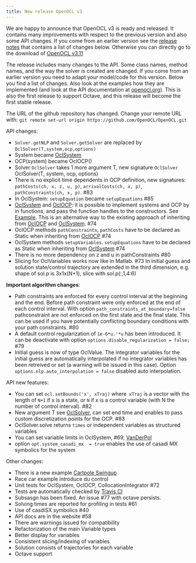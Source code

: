 ```yaml
---
title: New release OpenOCL v3
---
```


We are happy to announce that OpenOCL v3 is ready and released. 
It contains many improvements with respect to the previous version and also some API changes. 
If you come from an earlier version see the [release notes](https://github.com/OpenOCL/OpenOCL/releases/tag/v.3.11) that contains a list of changes below.
Otherwise you can directly go to the download of [OpenOCL v3.11](get-started)

The release includes many changes to the API. Some class names, method names, and the way the solver is created are changed. If you come from an earlier version you need to adapt your model/code for this version. Below you find a list of changes. Also look at the examples how they are implemented (and look at the API documentation at [openocl.org](https://openocl.org)). This is also the first release to support Octave, and this release will become the first stable release. 

The URL of the github repository has changed. Change your remote URL with:
`git remote set-url origin https://github.com/OpenOCL/OpenOCL.git`

API changes:
* `Solver.getNLP` and `Solver.getSolver` are replaced by `OclSolver(T,system,ocp,options)`
* System became [OclSystem](https://openocl.org/api-docs/#apiocl_system)
* OCP(system) became OclOCP()
* Solver `OclSolver` takes 1 more argument T, new signature `OclSolver` OclSolver(T, system, ocp, options)
* There is no explicit time dependents in OCP definition, new signatures: `pathCosts(ch, x, z, u, p)`, `arrivalCosts(ch, x, p)`, `pathConstraints(ch, x, p)`.  #83
* In OclSystem: `setupEquation` became `setupEquations` #85 
* [OclSystem](https://openocl.org/api-docs/#apiocl_system) and [OclOCP](https://openocl.org/api-docs/#apiocl_ocp): it is possible to implement systems and OCP by in functions, and pass the function handles to the constructors. See [Example](https://github.com/OpenOCL/OpenOCL/blob/master/Examples/01VanDerPol/mainVanDerPol.m). This is an alternative way to the existing approach of inheriting from  [OclOCP](https://openocl.org/api-docs/#apiocl_ocp) and [OclSystem](https://openocl.org/api-docs/#apiocl_system). #74 
* OclOCP methods `pathConstraints`, `pathCosts` have to be declared as Static when inheriting from  [OclOCP](https://openocl.org/api-docs/#apiocl_ocp) #74 
* OclSystem methods `setupVariables`. `setupEquations` have to be declared as Static when inheriting from [OclSystem](https://openocl.org/api-docs/#apiocl_system) #74 
* There is no more dependency on z and u in pathConstraints #80
* Slicing for OclVariables works now like in Matlab. #73 In initial guess and solution state/control trajectory are extended in the third dimension, e.g. shape of sol.p is 3x1x(N+1), slice with sol.p(:,1,4:6)

**Important algorithm changes**:
* Path constraints are enforced for every control interval at the beginning and the end. Before path constraint were only enforced at the end of each control interval. With option `path_constraints_at_boundary=false` pathconstraint are not enforced on the first state and the final state. This can be used if you have potentially conflicting boundary conditions with your path constraints. #80
* A default control regularization of `1e-6*u.'*u` has been introduced. It can be deactivate with option `options.disable_regularization = false;` #79 
* Initial guess is now of type OclValue. The integrator variables for the initial guess are automatically interpolated if no integrator variables has been retreived or set (a warning will be issued in this case). Option `options.nlp.auto_interpolation = false` disabled auto interpolation. 

API new features:
* You can set `ocl.setBounds('x', xTraj)` where` xTraj` is a vector with the length of `N+1` if x is a state, or `N` if x is a control variable (with N the number of control interval). #82 
* New argument T see [OclSolver](https://openocl.org/api-docs/#apiocl_solver), can set end time and enables to pass custom discretization points for the OCP. #83 
* OclSolver.solve returns `times` or independent variables as structured variables
* You can set variable limits in OclSystem, #69, [VanDerPol](https://github.com/OpenOCL/OpenOCL/blob/master/Examples/01VanDerPol/mainVanDerPol.m)
* option `opt.system_casadi_mx  = true` enables the use of casadi MX symbolics for the system

Other changes:
* There is a new example [Cartpole Swingup](https://github.com/OpenOCL/OpenOCL/tree/master/Examples/05CartPole)
* Race car example introduce du control
* Unit tests for OclSystem, OclOCP, CollocationIntegrator #72
* Tests are automatically checked by [Travis CI](https://travis-ci.org/OpenOCL/OpenOCL)
* Subsasgn has been fixed. An issue #77 with octave persists.
* Solving times are reported for profiling in tests #61
* Use of casdiSX symbolics #40 
* API docs are in the website #58
* There are warnings issued for compatibility
* Refactorization of the main Variable types
* Better display for variables
* Consistent slicing/indexing of variables
* Solution consists of trajectories for each variable 
* Octave support

